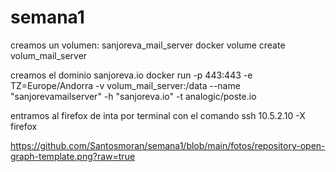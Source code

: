 # semana1
creamos un volumen: sanjoreva_mail_server
docker volume create volum_mail_server

creamos el dominio sanjoreva.io
docker run -p 443:443 -e TZ=Europe/Andorra -v volum_mail_server:/data --name "sanjorevamailserver" -h "sanjoreva.io" -t analogic/poste.io

entramos al firefox de inta por terminal con el comando
ssh 10.5.2.10 -X firefox

https://github.com/Santosmoran/semana1/blob/main/fotos/repository-open-graph-template.png?raw=true
